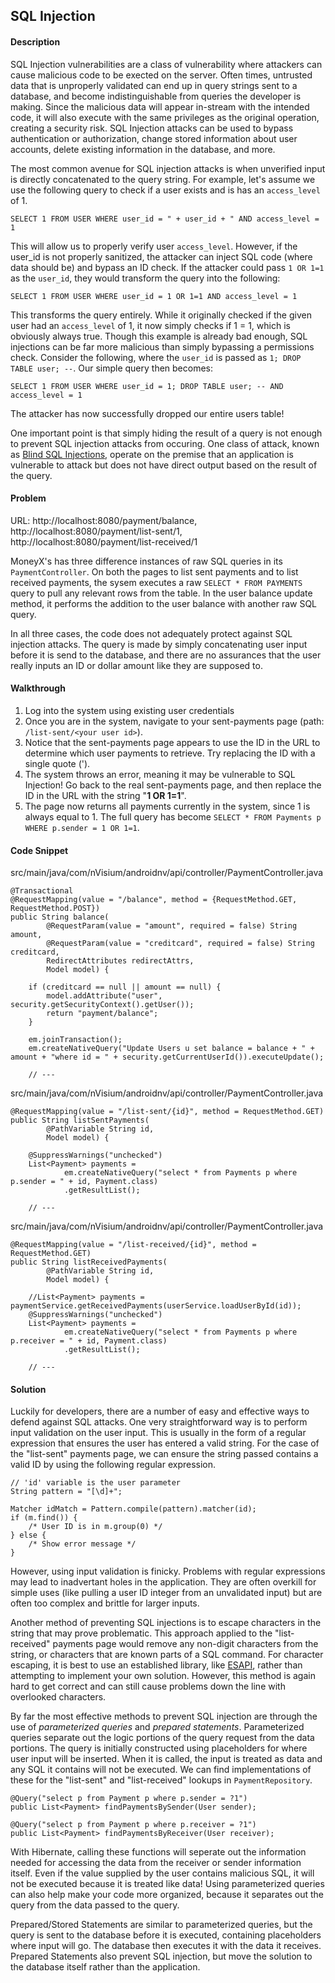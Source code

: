 ## SQL Injection

#### Description

SQL Injection vulnerabilities are a class of vulnerability where attackers can cause malicious code to be exected on the server. Often times, untrusted data that is unproperly validated can end up in query strings sent to a database, and become indistinguishable from queries the developer is making. Since the malicious data will appear in-stream with the intended code, it will also execute with the same privileges as the original operation, creating a security risk. SQL Injection attacks can be used to bypass authentication or authorization, change stored information about user accounts, delete existing information in the database, and more.

The most common avenue for SQL injection attacks is when unverified input is directly concatenated to the query string. For example, let's assume we use the following query to check if a user exists and is has an ```access_level``` of 1.

```
SELECT 1 FROM USER WHERE user_id = " + user_id + " AND access_level = 1
```

This will allow us to properly verify user ```access_level```. However, if the user_id is not properly sanitized, the attacker can inject SQL code (where data should be) and bypass an ID check. If the attacker could pass ```1 OR 1=1``` as the ```user_id```, they would transform the query into the following:

```
SELECT 1 FROM USER WHERE user_id = 1 OR 1=1 AND access_level = 1
```

This transforms the query entirely. While it originally checked if the given user had an ```access_level``` of 1, it now simply checks if 1 = 1, which is obviously always true. Though this example is already bad enough, SQL injections can be far more malicious than simply bypassing a permissions check. Consider the following, where the ```user_id``` is passed as ```1; DROP TABLE user; --```. Our simple query then becomes:

```
SELECT 1 FROM USER WHERE user_id = 1; DROP TABLE user; -- AND access_level = 1
```

The attacker has now successfully dropped our entire users table!

One important point is that simply hiding the result of a query is not enough to prevent SQL injection attacks from occuring. One class of attack, known as [Blind SQL Injections](https://www.owasp.org/index.php/Blind_SQL_Injection), operate on the premise that an application is vulnerable to attack but does not have direct output based on the result of the query.

#### Problem
URL: http://localhost:8080/payment/balance, http://localhost:8080/payment/list-sent/1, http://localhost:8080/payment/list-received/1

MoneyX's has three difference instances of raw SQL queries in its ```PaymentController```. On both the pages to list sent payments and to list received payments, the sysem executes a raw ```SELECT * FROM PAYMENTS``` query to pull any relevant rows from the table. In the user balance update method, it performs the addition to the user balance with another raw SQL query.

In all three cases, the code does not adequately protect against SQL injection attacks. The query is made by simply concatenating user input before it is send to the database, and there are no assurances that the user really inputs an ID or dollar amount like they are supposed to.

#### Walkthrough

1. Log into the system using existing user credentials
2. Once you are in the system, navigate to your sent-payments page (path: ```/list-sent/<your user id>```).
3. Notice that the sent-payments page appears to use the ID in the URL to determine which user payments to retrieve. Try replacing the ID with a single quote (').
4. The system throws an error, meaning it may be vulnerable to SQL Injection! Go back to the real sent-payments page, and then replace the ID in the URL with the string "**1 OR 1=1**".
5. The page now returns all payments currently in the system, since 1 is always equal to 1. The full query has become ```SELECT * FROM Payments p WHERE p.sender = 1 OR 1=1```.

#### Code Snippet
src/main/java/com/nVisium/androidnv/api/controller/PaymentController.java

```
@Transactional
@RequestMapping(value = "/balance", method = {RequestMethod.GET, RequestMethod.POST})
public String balance(
		@RequestParam(value = "amount", required = false) String amount,
		@RequestParam(value = "creditcard", required = false) String creditcard,
		RedirectAttributes redirectAttrs,
		Model model) {
	
	if (creditcard == null || amount == null) {
		model.addAttribute("user", security.getSecurityContext().getUser());
		return "payment/balance";
	}

	em.joinTransaction();
	em.createNativeQuery("Update Users u set balance = balance + " + amount + "where id = " + security.getCurrentUserId()).executeUpdate();
	
	// ---
```
src/main/java/com/nVisium/androidnv/api/controller/PaymentController.java

```
@RequestMapping(value = "/list-sent/{id}", method = RequestMethod.GET)
public String listSentPayments(
		@PathVariable String id,
		Model model) {
	
	@SuppressWarnings("unchecked")
	List<Payment> payments = 
			em.createNativeQuery("select * from Payments p where p.sender = " + id, Payment.class)
			.getResultList();
		
	// ---
```
src/main/java/com/nVisium/androidnv/api/controller/PaymentController.java

```
@RequestMapping(value = "/list-received/{id}", method = RequestMethod.GET)
public String listReceivedPayments(
		@PathVariable String id,
		Model model) {
	
	//List<Payment> payments = paymentService.getReceivedPayments(userService.loadUserById(id));
	@SuppressWarnings("unchecked")
	List<Payment> payments = 
			em.createNativeQuery("select * from Payments p where p.receiver = " + id, Payment.class)
			.getResultList();
			
	// ---
```

#### Solution

Luckily for developers, there are a number of easy and effective ways to defend against SQL attacks. One very straightforward way is to perform input validation on the user input. This is usually in the form of a regular expression that ensures the user has entered a valid string. For the case of the "list-sent" payments page, we can ensure the string passed contains a valid ID by using the following regular expression.

```
// 'id' variable is the user parameter
String pattern = "[\d]+";

Matcher idMatch = Pattern.compile(pattern).matcher(id);
if (m.find()) {
	/* User ID is in m.group(0) */
} else {
	/* Show error message */
}

```

However, using input validation is finicky. Problems with regular expressions may lead to inadvertant holes in the application. They are often overkill for simple uses (like pulling a user ID integer from an unvalidated input) but are often too complex and brittle for larger inputs.

Another method of preventing SQL injections is to escape characters in the string that may prove problematic. This approach applied to the "list-received" payments page would remove any non-digit characters from the string, or characters that are known parts of a SQL command. For character escaping, it is best to use an established library, like [ESAPI](https://www.owasp.org/index.php/ESAPI), rather than attempting to implement your own solution. However, this method is again hard to get correct and can still cause problems down the line with overlooked characters.

By far the most effective methods to prevent SQL injection are through the use of *parameterized queries* and *prepared statements*. Parameterized queries separate out the logic portions of the query request from the data portions. The query is initially constructed using placeholders for where user input will be inserted. When it is called, the input is treated as data and any SQL it contains will not be executed. We can find implementations of these for the "list-sent" and "list-received" lookups in ```PaymentRepository```.

```
@Query("select p from Payment p where p.sender = ?1")
public List<Payment> findPaymentsBySender(User sender);

@Query("select p from Payment p where p.receiver = ?1")
public List<Payment> findPaymentsByReceiver(User receiver);
```

With Hibernate, calling these functions will seperate out the information needed for accessing the data from the receiver or sender information itself. Even if the value supplied by the user contains malicious SQL, it will not be executed because it is treated like data! Using parameterized queries can also help make your code more organized, because it separates out the query from the data passed to the query.

Prepared/Stored Statements are similar to parameterized queries, but the query is sent to the database before it is executed, containing placeholders where input will go. The database then executes it with the data it receives. Prepared Statements also prevent SQL injection, but move the solution to the database itself rather than the application.

